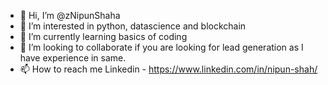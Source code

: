 - 👋 Hi, I’m @zNipunShaha
- 👀 I’m interested in python, datascience and blockchain
- 🌱 I’m currently learning basics of coding
- 💞️ I’m looking to collaborate if you are looking for lead generation as I have experience in same. 
- 📫 How to reach me Linkedin - https://www.linkedin.com/in/nipun-shah/

<!---
zNipunShaha/zNipunShaha is a ✨ special ✨ repository because its `README.md` (this file) appears on your GitHub profile.
You can click the Preview link to take a look at your changes.
--->
